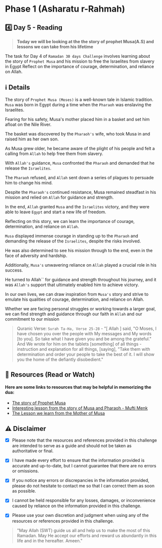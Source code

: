 # Phase 1 (Asharatu r-Rahmah)

## 4️⃣ Day 5 - Reading

> **Today we will be looking at the the story of prophet Musa(A.S) and lessons we can take from his lifetime**

The task for Day 4 of `Ramadan 30 days Challenge` involves learning about the story of `Prophet Musa` and his mission to free the Israelites from slavery in Egypt
Reflect on the importance of courage, determination, and reliance on Allah.

## ℹ️ Details

The story of `Prophet Musa (Moses)` is a well-known tale in Islamic tradition. `Musa` was born in Egypt during a time when the `Pharaoh` was enslaving the Israelites.

Fearing for his safety, Musa's mother placed him in a basket and set him afloat on the Nile River.

The basket was discovered by the `Pharaoh's` wife, who took Musa in and raised him as her own son.

As Musa grew older, he became aware of the plight of his people and felt a calling from `Allah` to help free them from slavery.

With `Allah's` guidance, `Musa` confronted the `Pharaoh` and demanded that he release the `Israelites`.

The `Pharaoh` refused, and `Allah` sent down a series of plagues to persuade him to change his mind.

Despite the `Pharaoh's` continued resistance, Musa remained steadfast in his mission and relied on `Allah` for guidance and strength. 

In the end, `Allah` granted `Musa` and the `Israelites` victory, and they were able to leave `Egypt` and start a new life of freedom.

Reflecting on this story, we can learn the importance of courage, determination, and reliance on `Allah`.

`Musa` displayed immense courage in standing up to the `Pharaoh` and demanding the release of the `Israelites`, despite the risks involved. 

He was also determined to see his mission through to the end, even in the face of adversity and hardship.

Additionally, `Musa's` unwavering reliance on `Allah` played a crucial role in his success. 

He turned to Allah`` for guidance and strength throughout his journey, and it was `Allah's` support that ultimately enabled him to achieve victory.

In our own lives, we can draw inspiration from `Musa's` story and strive to emulate his qualities of courage, determination, and reliance on Allah.

Whether we are facing personal struggles or working towards a larger goal, we can find strength and guidance through our faith in `Allah` and our commitment to our mission


> Quranic Verse: `Surah Ta-Ha, Verse 25-28` - "[ Allah ] said, "O Moses, I have chosen you over the people with My messages and My words [to you].
So take what I have given you and be among the grateful." And We wrote for him on the tablets [something] of all things - instruction and explanation for all things, [saying],
"Take them with determination and order your people to take the best of it. I will show you the home of the defiantly disobedient."

## 📒 Resources (Read or Watch) 
#### Here are some links to resources that may be helpful in memorizing the dua:

- [The story of Prophet Musa](https://quranforkids.com/story-of-prophet-musa/)
- [Interesting lesson from the story of Musa and Pharaoh - Mufti Menk](https://www.youtube.com/watch?v=A80t4Dkz_U8)
- [The Lesson we learn from the Mother of Musa](https://youtube.com/shorts/UfYoQJ2fLaw?feature=share)

## ⚠️ Disclaimer 

- [x] Please note that the resources and references provided in this challenge are intended to serve as a guide and should not be taken as authoritative or final. 

- [x] I have made every effort to ensure that the information provided is accurate and up-to-date, but I cannot guarantee that there are no errors or omissions.

- [x] If you notice any errors or discrepancies in the information provided, please do not hesitate to contact me so that I can correct them as soon as possible. 

- [x] I cannot be held responsible for any losses, damages, or inconvenience caused by reliance on the information provided in this challenge.

- [x] Please use your own discretion and judgment when using any of the resources or references provided in this challenge.

> "May Allah (SWT) guide us all and help us to make the most of this Ramadan.
> May He accept our efforts and reward us abundantly in this life and in the hereafter. Ameen."
